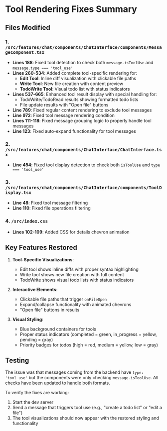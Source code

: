 # Tool Rendering Fixes Summary

## Files Modified

### 1. `/src/features/chat/components/ChatInterface/components/MessageComponent.tsx`
- **Lines 188**: Fixed tool detection to check both `message.isToolUse` and `message.type === 'tool_use'`
- **Lines 260-534**: Added complete tool-specific rendering for:
  - **Edit Tool**: Inline diff visualization with clickable file paths
  - **Write Tool**: New file creation with content preview
  - **TodoWrite Tool**: Visual todo list with status indicators
- **Lines 537-665**: Enhanced tool result display with special handling for:
  - TodoWrite/TodoRead results showing formatted todo lists
  - File update results with "Open file" buttons
- **Line 789**: Fixed regular content rendering to exclude tool messages
- **Line 972**: Fixed tool message rendering condition
- **Lines 111-118**: Fixed message grouping logic to properly handle tool messages
- **Line 123**: Fixed auto-expand functionality for tool messages

### 2. `/src/features/chat/components/ChatInterface/ChatInterface.tsx`
- **Line 454**: Fixed tool display detection to check both `isToolUse` and `type === 'tool_use'`

### 3. `/src/features/chat/components/ChatInterface/components/ToolDisplay.tsx`
- **Line 48**: Fixed tool message filtering
- **Line 110**: Fixed file operations filtering

### 4. `/src/index.css`
- **Lines 102-109**: Added CSS for details chevron animation

## Key Features Restored

1. **Tool-Specific Visualizations**:
   - Edit tool shows inline diffs with proper syntax highlighting
   - Write tool shows new file creation with full content
   - TodoWrite shows visual todo lists with status indicators

2. **Interactive Elements**:
   - Clickable file paths that trigger `onFileOpen`
   - Expand/collapse functionality with animated chevrons
   - "Open file" buttons in results

3. **Visual Styling**:
   - Blue background containers for tools
   - Proper status indicators (completed = green, in_progress = yellow, pending = gray)
   - Priority badges for todos (high = red, medium = yellow, low = gray)

## Testing

The issue was that messages coming from the backend have `type: 'tool_use'` but the components were only checking `message.isToolUse`. All checks have been updated to handle both formats.

To verify the fixes are working:
1. Start the dev server
2. Send a message that triggers tool use (e.g., "create a todo list" or "edit a file")
3. The tool visualizations should now appear with the restored styling and functionality